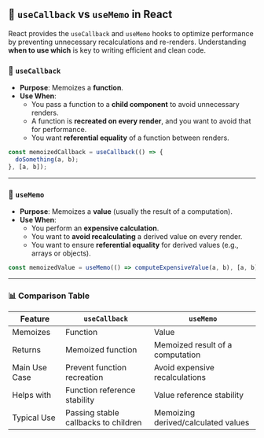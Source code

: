 ## 🧠 `useCallback` vs `useMemo` in React

React provides the `useCallback` and `useMemo` hooks to optimize performance by preventing unnecessary recalculations and re-renders. Understanding **when to use which** is key to writing efficient and clean code.

### 🔁 `useCallback`

- **Purpose**: Memoizes a **function**.
- **Use When**:
  - You pass a function to a **child component** to avoid unnecessary renders.
  - A function is **recreated on every render**, and you want to avoid that for performance.
  - You want **referential equality** of a function between renders.

```js
const memoizedCallback = useCallback(() => {
  doSomething(a, b);
}, [a, b]);
```

---

### 💾 `useMemo`

- **Purpose**: Memoizes a **value** (usually the result of a computation).
- **Use When**:
  - You perform an **expensive calculation**.
  - You want to **avoid recalculating** a derived value on every render.
  - You want to ensure **referential equality** for derived values (e.g., arrays or objects).

```js
const memoizedValue = useMemo(() => computeExpensiveValue(a, b), [a, b]);
```

---

### 📊 Comparison Table

| Feature              | `useCallback`                          | `useMemo`                             |
|----------------------|-----------------------------------------|----------------------------------------|
| Memoizes             | Function                                | Value                                  |
| Returns              | Memoized function                       | Memoized result of a computation       |
| Main Use Case        | Prevent function recreation             | Avoid expensive recalculations         |
| Helps with           | Function reference stability            | Value reference stability              |
| Typical Use          | Passing stable callbacks to children    | Memoizing derived/calculated values    |
